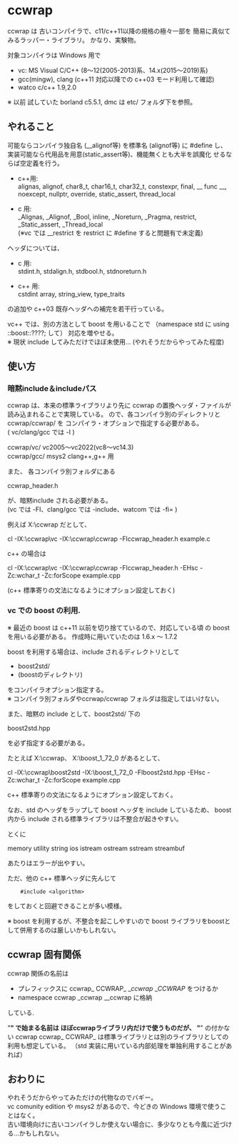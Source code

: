 # ccwrap

ccwrap  は 古いコンパイラで、c11/c++11以降の規格の極々一部を
簡易に真似てみるラッパー・ライブラリ。
かなり、実験物。

対象コンパイラは  Windows 用で
- vc: MS Visual C/C++ (8～12(2005-2013)系、14.x(2015～2019)系) 
- gcc(mingw), clang (c++11 対応以降での c++03 モード利用して確認)
- watco c/c++ 1.9,2.0

※ 以前 試していた borland c5.5.1, dmc は etc/ フォルダ下を参照。


## やれること

可能ならコンパイラ独自名 (__alignof等) を標準名 (alignof等) に #define し、
実装可能なら代用品を用意(static_assert等)、機能無くとも大半を誤魔化
せるならば空定義を行う。

- c++用:  
    alignas, alignof, char8_t, char16_t, char32_t, constexpr, final,
    __ func __, noexcept, nullptr, override, static_assert, thread_local

- c 用:  
    _Alignas, _Alignof, _Bool, inline, _Noreturn, _Pragma, restrict,
    _Static_assert, _Thread_local  
    (※vc では __restrict を restrict に #define すると問題有で未定義)

ヘッダについては、

- c 用:  
    stdint.h, stdalign.h, stdbool.h, stdnoreturn.h

- c++ 用:  
    cstdint
    array, string_view, type_traits

の追加や c++03 既存ヘッダへの補完を若干行っている。


vc++ では、別の方法として boost を用いることで 
（namespace std に using ::boost::????; して）
対応を増やせる。  
※ 現状 include してみただけでほぼ未使用... (やれそうだからやってみた程度)


## 使い方

### 暗黙include＆includeパス

ccwrap は、本来の標準ライブラリより先に ccwrap の置換ヘッダ・ファイルが
読み込まれることで実現している。
ので、各コンパイラ別のディレクトリと ccwrap/ccwrap/ を
コンパイラ・オプションで指定する必要がある。  
( vc/clang/gcc では -I  )

  ccwrap/vc/      vc2005～vc2022(vc8～vc14.3)   
  ccwrap/gcc/     msys2 clang++,g++ 用  

また、 各コンパイラ別フォルダにある  

  ccwrap_header.h

が、暗黙include される必要がある。  
(vc では -FI、clang/gcc では -include、watcom では -fi= )


例えば X:\ccwrap だとして、  

  cl -IX:\ccwrap\vc -IX:\ccwrap\ccwrap -Flccwrap_header.h example.c

c++ の場合は

  cl -IX:\ccwrap\vc -IX:\ccwrap\ccwrap -Flccwrap_header.h -EHsc -Zc:wchar_t -Zc:forScope example.cpp

(c++ 標準寄りの文法になるようにオプション設定しておく)


### vc での boost の利用.

※ 最近の boost は c++11 以前を切り捨てているので、対応している頃
の boost を用いる必要がある。  作成時に用いていたのは 1.6.x ～ 1.7.2 

boost を利用する場合は、include されるディレクトリとして

- boost2std/
- (boostのディレクトリ)

をコンパイラオプション指定する。  
※ コンパイラ別フォルダやccrwap/ccwrap フォルダは指定してはいけない。

また、暗黙の include として、boost2std/ 下の

  boost2std.hpp

を必ず指定する必要がある。

たとえば X:\ccwrap、 X:\boost_1_72_0 があるとして、

  cl -lX:\ccwrap\boost2std  -IX:\boost_1_72_0 -Flboost2std.hpp -EHsc -Zc:wchar_t -Zc:forScope example.cpp

c++ 標準寄りの文法になるようにオプション設定しておく。

なお、std のヘッダをラップして boost ヘッダを include しているため、
boost 内から include される標準ライブラリは不整合が起きやすい。

とくに  

  memory utility string ios istream ostream sstream streambuf  

あたりはエラーが出やすい。

ただ、他の c++ 標準ヘッダに先んじて
```
    #include <algorithm>
```
をしておくと回避できることが多い模様。

※ boost を利用するが、不整合を起こしやすいので
boost ライブラリをboostとして併用するのは厳しいかもしれない。


## ccwrap 固有関係

ccwrap 関係の名前は
- プレフィックスに ccwrap_ CCWRAP_ __ccwrap_ __CCWRAP_ をつけるか
- namespace ccwrap   _ccwrap  __ccwrap に格納

している.

"__" で始まる名前は ほぼccwrapライブラリ内だけで使うものだが、
"__" の付かない ccwrap ccwrap_ CCWRAP_ は標準ライブラリとは別のライブラリとしての利用も想定している。
（std 実装に用いている内部処理を単独利用することがあれば）


##  おわりに

やれそうだからやってみただけの代物なのでバギー。  
vc comunity edition や msys2 があるので、今どきの Windows 環境で使うことはなく。  
古い環境向けに古いコンパイラしか使えない場合に、多少なりとも今風に近づける...かもしれない。  
